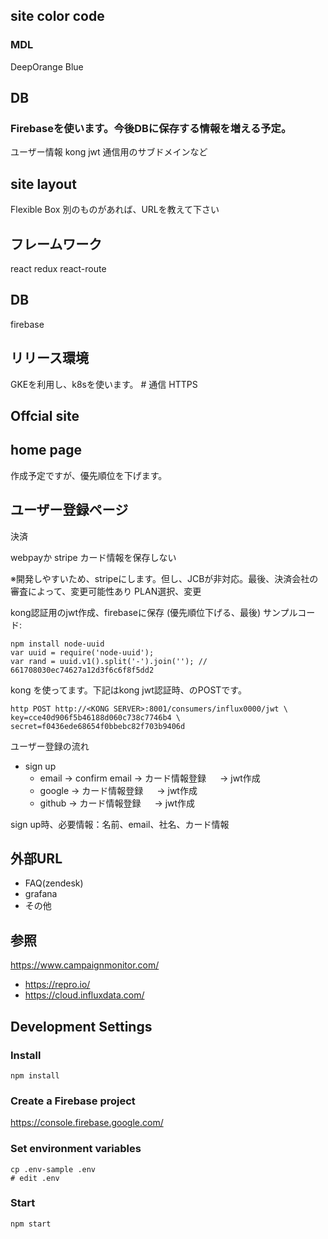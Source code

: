 ## site color code

### MDL

DeepOrange
Blue

## DB

### Firebaseを使います。今後DBに保存する情報を増える予定。

ユーザー情報
kong jwt
通信用のサブドメインなど


## site layout

Flexible Box
別のものがあれば、URLを教えて下さい

## フレームワーク

react
redux
react-route

## DB

firebase

## リリース環境

GKEを利用し、k8sを使います。 # 通信 HTTPS


## Offcial site

## home page

作成予定ですが、優先順位を下げます。

## ユーザー登録ページ

決済

webpayか
stripe
カード情報を保存しない

※開発しやすいため、stripeにします。但し、JCBが非対応。最後、決済会社の審査によって、変更可能性あり
PLAN選択、変更

kong認証用のjwt作成、firebaseに保存 (優先順位下げる、最後)
サンプルコード:

```
npm install node-uuid
var uuid = require('node-uuid');
var rand = uuid.v1().split('-').join(''); // 661708030ec74627a12d3f6c6f8f5dd2
```

kong を使ってます。下記はkong jwt認証時、のPOSTです。

```
http POST http://<KONG SERVER>:8001/consumers/influx0000/jwt \
key=cce40d906f5b46188d060c738c7746b4 \
secret=f0436ede68654f0bbebc82f703b9406d
```

ユーザー登録の流れ

- sign up
  - email -> confirm email    ->    カード情報登録 　  -> jwt作成
  - google                              ->    カード情報登録   　  -> jwt作成
  - github                              ->    カード情報登録   　  -> jwt作成

sign up時、必要情報：名前、email、社名、カード情報

## 外部URL

- FAQ(zendesk)
- grafana
- その他

## 参照

https://www.campaignmonitor.com/

- https://repro.io/
- https://cloud.influxdata.com/


## Development Settings

### Install

```
npm install
```

### Create a Firebase project

https://console.firebase.google.com/

### Set environment variables

```
cp .env-sample .env
# edit .env
```

### Start

```
npm start
```
